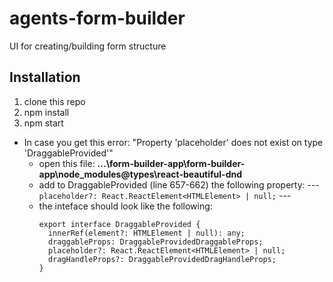 # agents-form-builder
UI for creating/building form structure 
## Installation
1. clone this repo
2. npm install
3. npm start
- In case you get this error: "Property 'placeholder' does not exist on type 'DraggableProvided'"
  - open this file: **...\form-builder-app\form-builder-app\node_modules\@types\react-beautiful-dnd**
  - add to DraggableProvided (line 657-662) the following property: --- `placeholder?: React.ReactElement<HTMLElement> | null;` ---
  - the inteface should look like the following:
      ```
      export interface DraggableProvided {
        innerRef(element?: HTMLElement | null): any;
        draggableProps: DraggableProvidedDraggableProps;
        placeholder?: React.ReactElement<HTMLElement> | null;
        dragHandleProps?: DraggableProvidedDragHandleProps;
    }
    ```


